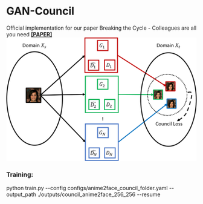 # GAN-Council
Official implementation for our paper Breaking the Cycle - Colleagues are all you need 
**[[PAPER]](https://arxiv.org/abs/1911.10538 "Breaking the cycle -- Colleagues are all you need")**
![gan_council_overview](/images/gan_council_overview.png)

### Training:
python train.py --config configs/anime2face_council_folder.yaml --output_path ./outputs/council_anime2face_256_256 --resume 
